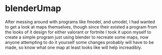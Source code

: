 # blenderUmap
After messing around with programs like fmodel, and umodel, I had wanted to get a look at maps themselves,
though since their existed a program from the looks of it design for either valorant or fortnite I took it upon myself to create a simple
program just using blender to recreate some maps, now anyone attempting to do it yourself some changes probably will have to be made, so know what one map at least looks like will help increadibly.
